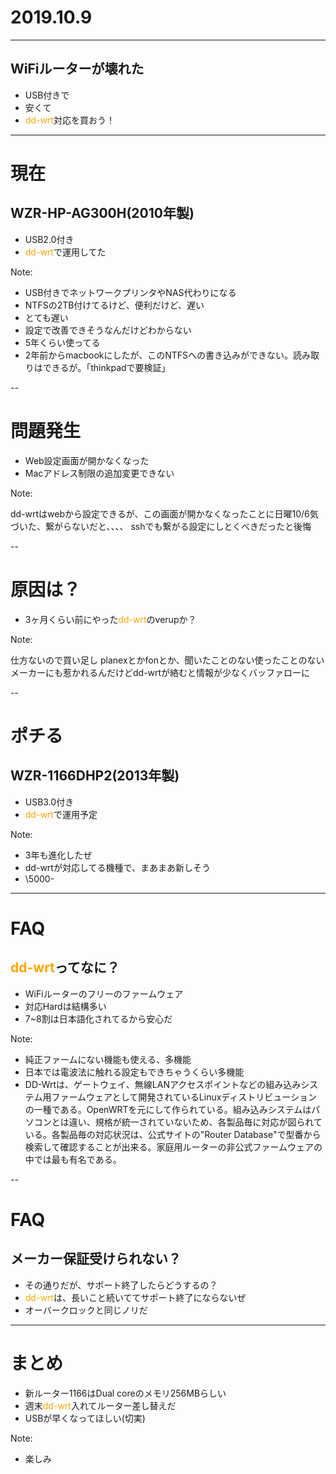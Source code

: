 
# 2019.10.9

---

<!-- 結論 -->

## WiFiルーターが壊れた

- USB付きで <!-- .element: class="fragment" -->
- 安くて <!-- .element: class="fragment" -->
- <!-- .element: class="fragment" --> <span style="color: orange;">dd-wrt</span>対応を買おう！

---

<!-- あらすじ -->
<!-- .slide: style="background-color:rgba(0,0,0,0.5); " -->
<!-- .slide: data-background-iframe="https://www.buffalo.jp/product/detail/wzr-hp-ag300h.html" data-background-interactive -->

# 現在

## WZR-HP-AG300H(2010年製)

- USB2.0付き
- <span style="color: orange;">dd-wrt</span>で運用してた

Note:

- USB付きでネットワークプリンタやNAS代わりになる
- NTFSの2TB付けてるけど、便利だけど、遅い
- とても遅い
- 設定で改善できそうなんだけどわからない
- 5年くらい使ってる
- 2年前からmacbookにしたが、このNTFSへの書き込みができない。読み取りはできるが。「thinkpadで要検証」

--

# 問題発生

- Web設定画面が開かなくなった
- Macアドレス制限の追加変更できない

Note:

dd-wrtはwebから設定できるが、この画面が開かなくなったことに日曜10/6気づいた、繋がらないだと、、、、
sshでも繋がる設定にしとくべきだったと後悔

--

# 原因は？

- 3ヶ月くらい前にやった<span style="color: orange;">dd-wrt</span>のverupか？

Note:

仕方ないので買い足し
planexとかfonとか、聞いたことのない使ったことのないメーカーにも惹かれるんだけどdd-wrtが絡むと情報が少なくバッファローに

--

<!-- .slide: style="background-color:rgba(0,0,0,0.5); " -->
<!-- .slide: data-background-iframe="https://www.buffalo.jp/product/detail/wzr-1166dhp2.html" data-background-interactive -->

# ポチる

## WZR-1166DHP2(2013年製)

- USB3.0付き
- <span style="color: orange;">dd-wrt</span>で運用予定

Note:

- 3年も進化したぜ
- dd-wrtが対応してる機種で、まあまあ新しそう
- \5000-

---

<!-- 疑問と検証 -->
<!-- .slide: style="background-color:rgba(0,0,0,0.5); " -->
<!-- .slide: data-background-iframe="https://dd-wrt.com/" data-background-interactive -->

# FAQ

## <span style="color: orange;">dd-wrt</span>ってなに？

- WiFiルーターのフリーのファームウェア
- 対応Hardは結構多い
- 7~8割は日本語化されてるから安心だ

Note:

- 純正ファームにない機能も使える、多機能
- 日本では電波法に触れる設定もできちゃうくらい多機能
- DD-Wrtは、ゲートウェイ、無線LANアクセスポイントなどの組み込みシステム用ファームウェアとして開発されているLinuxディストリビューションの一種である。OpenWRTを元にして作られている。組み込みシステムはパソコンとは違い、規格が統一されていないため、各製品毎に対応が図られている。各製品毎の対応状況は、公式サイトの"Router Database"で型番から検索して確認することが出来る。家庭用ルーターの非公式ファームウェアの中では最も有名である。

--

# FAQ

## メーカー保証受けられない？

- その通りだが、サポート終了したらどうするの？
- <span style="color: orange;">dd-wrt</span>は、長いこと続いててサポート終了にならないぜ
- オーバークロックと同じノリだ

---

<!-- .slide: style="background-color:rgba(0,0,0,0.5); " -->
<!-- .slide: data-background-iframe="https://ja.wikipedia.org/wiki/DD-WRT" data-background-interactive -->

# まとめ

- 新ルーター1166はDual coreのメモリ256MBらしい
- 週末<span style="color: orange;">dd-wrt</span>入れてルーター差し替えだ
- USBが早くなってほしい(切実)

Note:

- 楽しみ
